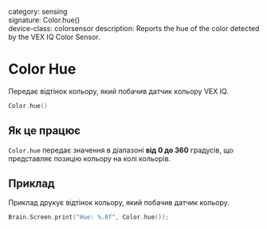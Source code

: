 category: sensing  
signature: Color.hue()  
device-class: colorsensor
description: Reports the hue of the color detected by the VEX IQ Color Sensor.

# Color Hue

Передає відтінок кольору, який побачив датчик кольору VEX IQ.

```cpp
Color.hue()
```

## Як це працює

`Color.hue` передає значення в діапазоні **від 0 до 360** градусів, що представляє позицію кольору на колі кольорів.

## Приклад

Приклад друкує відтінок кольору, який побачив датчик кольору.

```cpp
Brain.Screen.print("Hue: %.0f", Color.hue());
```

<advanced>
</advanced>